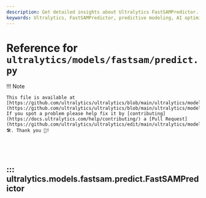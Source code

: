 ```yaml
---
description: Get detailed insights about Ultralytics FastSAMPredictor. Learn to predict and optimize your AI models with our properly documented guidelines.
keywords: Ultralytics, FastSAMPredictor, predictive modeling, AI optimization, machine learning, deep learning, Ultralytics documentation
---
```


# Reference for `ultralytics/models/fastsam/predict.py`

!!! Note

    This file is available at [https://github.com/ultralytics/ultralytics/blob/main/ultralytics/models/fastsam/predict.py](https://github.com/ultralytics/ultralytics/blob/main/ultralytics/models/fastsam/predict.py). If you spot a problem please help fix it by [contributing](https://docs.ultralytics.com/help/contributing/) a [Pull Request](https://github.com/ultralytics/ultralytics/edit/main/ultralytics/models/fastsam/predict.py) 🛠️. Thank you 🙏!

<br><br>

## ::: ultralytics.models.fastsam.predict.FastSAMPredictor

<br><br>
